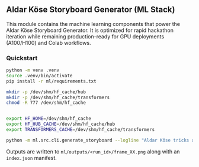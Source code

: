 ## Aldar Köse Storyboard Generator (ML Stack)

This module contains the machine learning components that power the Aldar Köse Storyboard Generator. It is optimized for rapid hackathon iteration while remaining production-ready for GPU deployments (A100/H100) and Colab workflows.

### Quickstart

```bash
python -m venv .venv
source .venv/bin/activate
pip install -r ml/requirements.txt

mkdir -p /dev/shm/hf_cache/hub
mkdir -p /dev/shm/hf_cache/transformers
chmod -R 777 /dev/shm/hf_cache


export HF_HOME=/dev/shm/hf_cache
export HF_HUB_CACHE=/dev/shm/hf_cache/hub
export TRANSFORMERS_CACHE=/dev/shm/hf_cache/transformers

python -m ml.src.cli.generate_storyboard --logline "Aldar Köse tricks a greedy merchant in the Kazakh steppe." --frames 8
```

Outputs are written to `ml/outputs/<run_id>/frame_XX.png` along with an `index.json` manifest.

